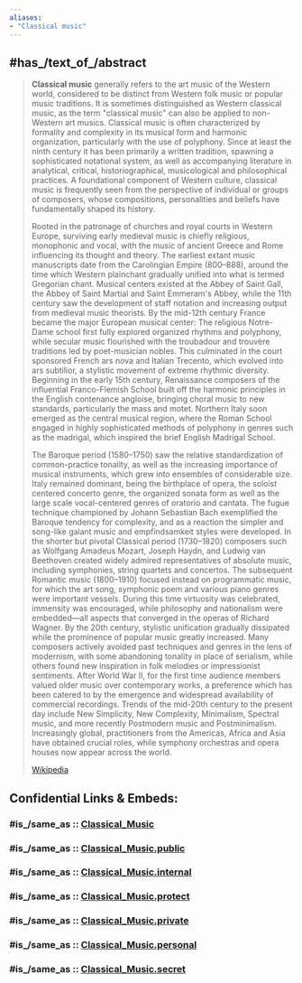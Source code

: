 ```yaml
---
aliases:
- "Classical music"
---
```


## #has_/text_of_/abstract 

> **Classical music** generally refers to the art music of the Western world, considered to be distinct from Western folk music or popular music traditions. It is sometimes distinguished as Western classical music, as the term "classical music" can also be applied to non-Western art musics. Classical music is often characterized by formality and complexity in its musical form and harmonic organization, particularly with the use of polyphony. Since at least the ninth century it has been primarily a written tradition, spawning a sophisticated notational system, as well as accompanying literature in analytical, critical, historiographical, musicological and philosophical practices. A foundational component of Western culture, classical music is frequently seen from the perspective of individual or groups of composers, whose compositions, personalities and beliefs have fundamentally shaped its history.
>
> Rooted in the patronage of churches and royal courts in Western Europe, surviving early medieval music is chiefly religious, monophonic and vocal, with the music of ancient Greece and Rome influencing its thought and theory. The earliest extant music manuscripts date from the Carolingian Empire (800–888), around the time which Western plainchant gradually unified into what is termed Gregorian chant. Musical centers existed at the Abbey of Saint Gall, the Abbey of Saint Martial and Saint Emmeram's Abbey, while the 11th century saw the development of staff notation and increasing output from medieval music theorists. By the mid-12th century France became the major European musical center: The religious Notre-Dame school first fully explored organized rhythms and polyphony, while secular music flourished with the troubadour and trouvère traditions led by poet-musician nobles. This culminated in the court sponsored French ars nova and Italian Trecento, which evolved into ars subtilior, a stylistic movement of extreme rhythmic diversity. Beginning in the early 15th century, Renaissance composers of the influential Franco-Flemish School built off the harmonic principles in the English contenance angloise, bringing choral music to new standards, particularly the mass and motet. Northern Italy soon emerged as the central musical region, where the Roman School engaged in highly sophisticated methods of polyphony in genres such as the madrigal, which inspired the brief English Madrigal School.
>
> The Baroque period (1580–1750) saw the relative standardization of common-practice tonality, as well as the increasing importance of musical instruments, which grew into ensembles of considerable size. Italy remained dominant, being the birthplace of opera, the soloist centered concerto genre, the organized sonata form as well as the large scale vocal-centered genres of oratorio and cantata. The fugue technique championed by Johann Sebastian Bach exemplified the Baroque tendency for complexity, and as a reaction the simpler and song-like galant music and empfindsamkeit styles were developed. In the shorter but pivotal Classical period (1730–1820) composers such as Wolfgang Amadeus Mozart, Joseph Haydn, and Ludwig van Beethoven created widely admired representatives of absolute music, including symphonies, string quartets and concertos. The subsequent Romantic music (1800–1910) focused instead on programmatic music, for which the art song, symphonic poem and various piano genres were important vessels. During this time virtuosity was celebrated, immensity was encouraged, while philosophy and nationalism were embedded—all aspects that converged in the operas of Richard Wagner. By the 20th century, stylistic unification gradually dissipated while the prominence of popular music greatly increased. Many composers actively avoided past techniques and genres in the lens of modernism, with some abandoning tonality in place of serialism, while others found new inspiration in folk melodies or impressionist sentiments. After World War II, for the first time audience members valued older music over contemporary works, a preference which has been catered to by the emergence and widespread availability of commercial recordings. Trends of the mid-20th century to the present day include New Simplicity, New Complexity, Minimalism, Spectral music, and more recently Postmodern music and Postminimalism. Increasingly global, practitioners from the Americas, Africa and Asia have obtained crucial roles, while symphony orchestras and opera houses now appear across the world.
>
> [Wikipedia](https://en.wikipedia.org/wiki/Classical%20music) 


## Confidential Links & Embeds: 

### #is_/same_as :: [Classical_Music](/_Standards/Society/Communication/Media/Music/Music_Genre/Classical_Music.md) 

### #is_/same_as :: [Classical_Music.public](/_public/Society/Communication/Media/Music/Music_Genre/Classical_Music.public.md) 

### #is_/same_as :: [Classical_Music.internal](/_internal/Society/Communication/Media/Music/Music_Genre/Classical_Music.internal.md) 

### #is_/same_as :: [Classical_Music.protect](/_protect/Society/Communication/Media/Music/Music_Genre/Classical_Music.protect.md) 

### #is_/same_as :: [Classical_Music.private](/_private/Society/Communication/Media/Music/Music_Genre/Classical_Music.private.md) 

### #is_/same_as :: [Classical_Music.personal](/_personal/Society/Communication/Media/Music/Music_Genre/Classical_Music.personal.md) 

### #is_/same_as :: [Classical_Music.secret](/_secret/Society/Communication/Media/Music/Music_Genre/Classical_Music.secret.md)

